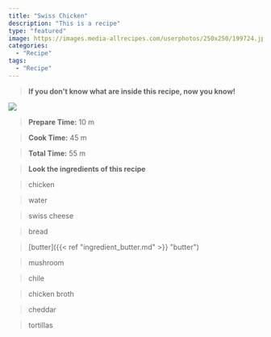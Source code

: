 ```yaml
---
title: "Swiss Chicken"
description: "This is a recipe"
type: "featured"
image: https://images.media-allrecipes.com/userphotos/250x250/199724.jpg
categories: 
  - "Recipe"
tags: 
  - "Recipe"
---
```



>**If you don't know what are inside this recipe, now you know!**

![](../images/Recipes-Banner.jpg)
> **Prepare Time:** 10 m


> **Cook Time:** 45 m


> **Total Time:** 55 m

> **Look the ingredients of this recipe**

> chicken

> water

> swiss cheese

> bread

> [butter]({{< ref "ingredient_butter.md" >}} "butter")

> mushroom

> chile

> chicken broth

> cheddar

> tortillas

